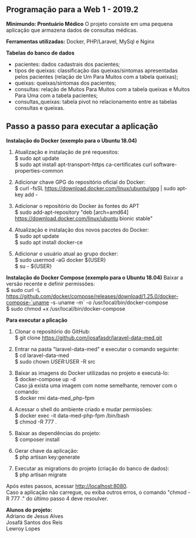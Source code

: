 ## Programação para a Web 1 - 2019.2

**Minimundo: Prontuário Médico**
O projeto consiste em uma pequena aplicação que armazena dados de consultas médicas.

**Ferramentas utilizadas:**
Docker, PHP/Laravel, MySql e Nginx

**Tabelas do banco de dados**
- pacientes: dados cadastrais dos pacientes;
- tipos de queixas: classificação das queixas/sintomas apresentadas pelos pacientes (relação de Um Para Muitos com a tabela queixas);
- queixas: queixas/sintomas dos pacientes;
- consultas: relação de Muitos Para Muitos com a tabela queixas e Muitos Para Uma com a tabela pacientes;
- consultas_queixas: tabela pivot no relacionamento entre as tabelas consultas e queixas.


## Passo a passo para executar a aplicação

**Instalação do Docker (exemplo para o Ubuntu 18.04)**
1. Atualização e instalação de pré requesitos:  
$ sudo apt update  
$ sudo apt install apt-transport-https ca-certificates curl software-properties-common

2. Adicionar chave GPG do repositório oficial do Docker:  
$ curl -fsSL https://download.docker.com/linux/ubuntu/gpg | sudo apt-key add -

3. Adicionar o repositório do Docker às fontes do APT  
$ sudo add-apt-repository "deb [arch=amd64] https://download.docker.com/linux/ubuntu bionic stable"

4. Atualização e instalação dos novos pacotes do Docker:  
$ sudo apt update  
$ sudo apt install docker-ce  

5. Adicionar o usuário atual ao grupo docker:  
$ sudo usermod -aG docker ${USER}  
$ su - ${USER}  

**Instalação do Docker Compose (exemplo para o Ubuntu 18.04)**
Baixar a versão recente e definir permissões:  
$ sudo curl -L https://github.com/docker/compose/releases/download/1.25.0/docker-compose-`uname -s`-`uname -m` -o /usr/local/bin/docker-compose  
$ sudo chmod +x /usr/local/bin/docker-compose

**Para executar a plicação**
1. Clonar o repositório do GitHub:  
$ git clone https://github.com/josafasdr/laravel-data-med.git

2. Entrar na pasta "laravel-data-med" e executar o comando seguinte:  
$ cd laravel-data-med  
$ sudo chown $USER:$USER -R src

3. Baixar as imagens do Docker utilizadas no projeto e executá-lo:  
$ docker-compose up -d  
Caso já exista uma imagem com nome semelhante, remover com o comando:  
$ docker rmi data-med_php-fpm

4. Acessar o shell do ambiente criado e mudar permissões:  
$ docker exec -it data-med-php-fpm /bin/bash  
$ chmod -R 777 .

5. Baixar as dependências do projeto:  
$ composer install

6. Gerar chave da aplicação:  
$ php artisan key:generate

7. Executar as migrations do projeto (criação do banco de dados):  
$ php artisan migrate

Após estes passos, acessar [http://localhost:8080](http://localhost:8080).  
Caso a aplicação não carregue, ou exiba outros erros, o comando "chmod -R 777 ." do último passo 4 deve resoulver.

**Alunos do projeto:**  
Adriano de Jesus Alves  
Josafá Santos dos Reis  
Lewroy Lopes  
